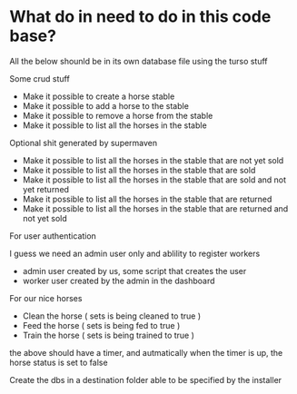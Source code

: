 # What do in need to do in this code base?

All the below shounld be in its own database file using the turso stuff

Some crud stuff

- Make it possible to create a horse stable
- Make it possible to add a horse to the stable
- Make it possible to remove a horse from the stable
- Make it possible to list all the horses in the stable

Optional shit generated by supermaven

- Make it possible to list all the horses in the stable that are not yet sold
- Make it possible to list all the horses in the stable that are sold
- Make it possible to list all the horses in the stable that are sold and not yet returned
- Make it possible to list all the horses in the stable that are returned
- Make it possible to list all the horses in the stable that are returned and not yet sold

For user authentication

I guess we need an admin user only and ablility to register workers

- admin user created by us, some script that creates the user
- worker user created by the admin in the dashboard

For our nice horses

- Clean the horse ( sets is being cleaned to true )
- Feed the horse ( sets is being fed to true )
- Train the horse ( sets is being trained to true )

the above should have a timer, and autmatically when the timer is up, the horse status is set to false

Create the dbs in a destination folder able to be specified by the installer
